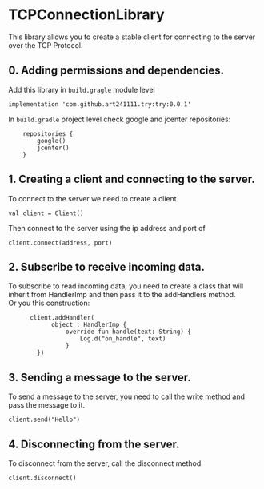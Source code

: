 # TCPConnectionLibrary
This library allows you to create a stable client for connecting to the server over the TCP Protocol.
## 0. Adding permissions and dependencies.
Add this library in `build.gragle` module level 
```
implementation 'com.github.art241111.try:try:0.0.1'
```

In `build.gradle` project level check google and jcenter repositories:
```
    repositories {
        google()
        jcenter()
    }
```

## 1. Creating a client and connecting to the server.
To connect to the server we need to create a client 
```
val client = Client()
```

Then connect to the server using the ip address and port of  
```
client.connect(address, port)
```

## 2. Subscribe to receive incoming data.
To subscribe to read incoming data, you need to create a class that will inherit from HandlerImp and then pass it to the addHandlers method.  
Or you this construction:  
```
      client.addHandler(
            object : HandlerImp {
                override fun handle(text: String) {
                    Log.d("on_handle", text)
                }
        })
```
## 3. Sending a message to the server.
To send a message to the server, you need to call the write method and pass the message to it.   
```
client.send("Hello")
```

## 4. Disconnecting from the server.
To disconnect from the server, call the disconnect method.  
```
client.disconnect()
```
